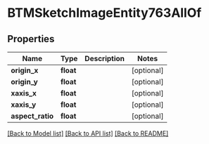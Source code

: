 # BTMSketchImageEntity763AllOf

## Properties
Name | Type | Description | Notes
------------ | ------------- | ------------- | -------------
**origin_x** | **float** |  | [optional] 
**origin_y** | **float** |  | [optional] 
**xaxis_x** | **float** |  | [optional] 
**xaxis_y** | **float** |  | [optional] 
**aspect_ratio** | **float** |  | [optional] 

[[Back to Model list]](../README.md#documentation-for-models) [[Back to API list]](../README.md#documentation-for-api-endpoints) [[Back to README]](../README.md)



